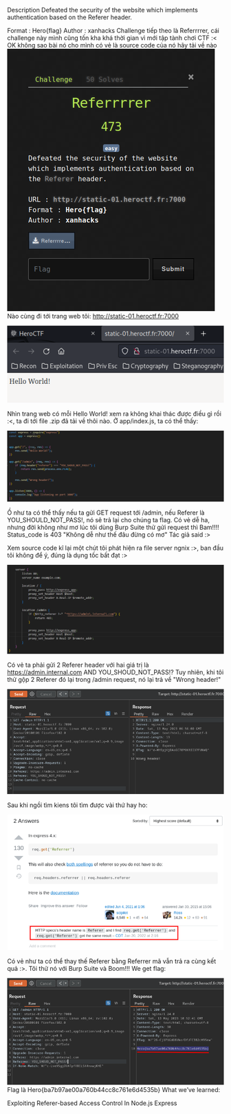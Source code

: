 Description
Defeated the security of the website which implements authentication based on the Referer header.

Format : Hero{flag}
Author : xanhacks
Challenge tiếp theo là Referrrrer, cái challenge này mình cũng tốn kha khá thời gian vì mới tập tành chơi CTF :<
OK không sao bài nó cho mình có vẻ là source code của nó hãy tải về nào 
![1](./1.png)
Nào cùng đi tới trang web tôi:  http://static-01.heroctf.fr:7000


![2](./2.png)


Nhìn trang web có mỗi Hello World! xem ra không khai thác được điều gì rồi :<, ta đi tới file .zip đã tải về thôi nào. 
Ở app/index.js, ta có thể thấy:

![3](./3.png)



Ồ như ta có thể thấy nếu ta gửi GET request tới /admin, nếu Referer là YOU_SHOULD_NOT_PASS!, nó sẽ trả lại cho chúng ta flag. Có vẻ dễ ha, nhưng đời không như mơ lúc tôi dùng Burp Suite thử gửi request thì Bam!!!! Status_code is 403 
"Không dễ như thế đâu đừng có mơ" Tác giả said :>

Xem source code kĩ lại một chút tôi phát hiện ra file server ngnix :>, ban đầu tôi không để ý, đúng là dụng tốc bất đạt :>

![4](./4.png)


Có vẻ ta phải gửi 2 Referer header với hai giá trị là https://admin.internal.com AND YOU_SHOUD_NOT_PASS!?
Tuy nhiên, khi tôi thử gộp 2 Referer đó lại trong /admin request, nó lại trả về "Wrong header!"


![5](./5.png)


Sau khi ngồi tìm kiens tôi tìm được vài thứ hay ho:


![6](./6.png)


Có vẻ như ta có thể thay thế Referer bằng Referrer mã vẫn trả ra cùng kết quả :>. Tôi thử nó với Burp Suite và Boom!!! We get flag:


![7](./7.png)
Flag là Hero{ba7b97ae00a760b44cc8c761e6d4535b}
What we’ve learned:

Exploiting Referer-based Access Control In Node.js Express